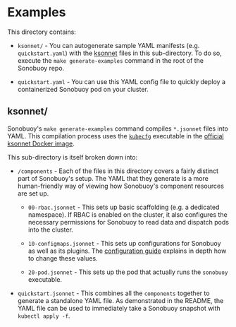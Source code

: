 # Examples

This directory contains:
* `ksonnet/` - You can autogenerate sample YAML manifests (e.g. `quickstart.yaml`) with the [ksonnet][0] files in this sub-directory. To do so, execute the `make generate-examples` command in the root of the Sonobuoy repo.

* `quickstart.yaml` - You can use this YAML config file to quickly deploy a containerized Sonobuoy pod on your cluster.

## ksonnet/

Sonobuoy's `make generate-examples` command compiles `*.jsonnet` files into YAML. This compilation process uses the [`kubecfg`][2] executable in the [official ksonnet Docker image][1].

This sub-directory is itself broken down into:
* `/components` - Each of the files in this directory covers a fairly distinct part of Sonobuoy's setup. The YAML that they generate is a more human-friendly way of viewing how Sonobuoy's component resources are set up.

  * `00-rbac.jsonnet` - This sets up basic scaffolding (e.g. a dedicated namespace). If RBAC is enabled on the cluster, it also configures the necessary permissions for Sonobuoy to read data and dispatch pods into the cluster.

  * `10-configmaps.jsonnet` - This sets up configurations for Sonobuoy as well as its plugins. The [configuration guide][3] explains in depth how to change these values.

  * `20-pod.jsonnet` - This sets up the pod that actually runs the `sonobuoy` executable.

* `quickstart.jsonnet` - This combines all the `components` together to generate a standalone YAML file. As demonstrated in the README, the YAML file can be used to immediately take a Sonobuoy snapshot with `kubectl apply -f`.

[0]: http://ksonnet.heptio.com
[1]: https://hub.docker.com/r/ksonnet/ksonnet-lib/
[2]: https://github.com/ksonnet/kubecfg
[3]: /docs/configuration.md
